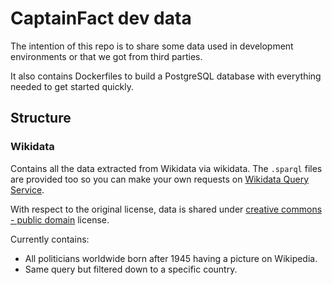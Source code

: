 # CaptainFact dev data

The intention of this repo is to share some data used in development environments
or that we got from third parties.

It also contains Dockerfiles to build a PostgreSQL database with everything needed
to get started quickly.

## Structure

### Wikidata

Contains all the data extracted from Wikidata via wikidata. The `.sparql`
files are provided too so you can make your own requests on
[Wikidata Query Service](https://query.wikidata.org/).

With respect to the original license, data is shared under
[creative commons - public domain](https://creativecommons.org/publicdomain/zero/1.0/)
license.

Currently contains:

  * All politicians worldwide born after 1945 having a picture on Wikipedia.
  * Same query but filtered down to a specific country.
